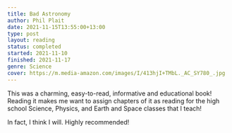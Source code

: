 ```yaml
---
title: Bad Astronomy
author: Phil Plait
date: 2021-11-15T13:55:00+13:00
type: post
layout: reading
status: completed
started: 2021-11-10
finished: 2021-11-17
genre: Science
cover: https://m.media-amazon.com/images/I/413hjI+TMbL._AC_SY780_.jpg
---
```


This was a charming, easy-to-read, informative and educational book! Reading it makes me want to assign chapters of it as reading for the high school Science, Physics, and Earth and Space classes that I teach!

In fact, I think I will. Highly recommended!
